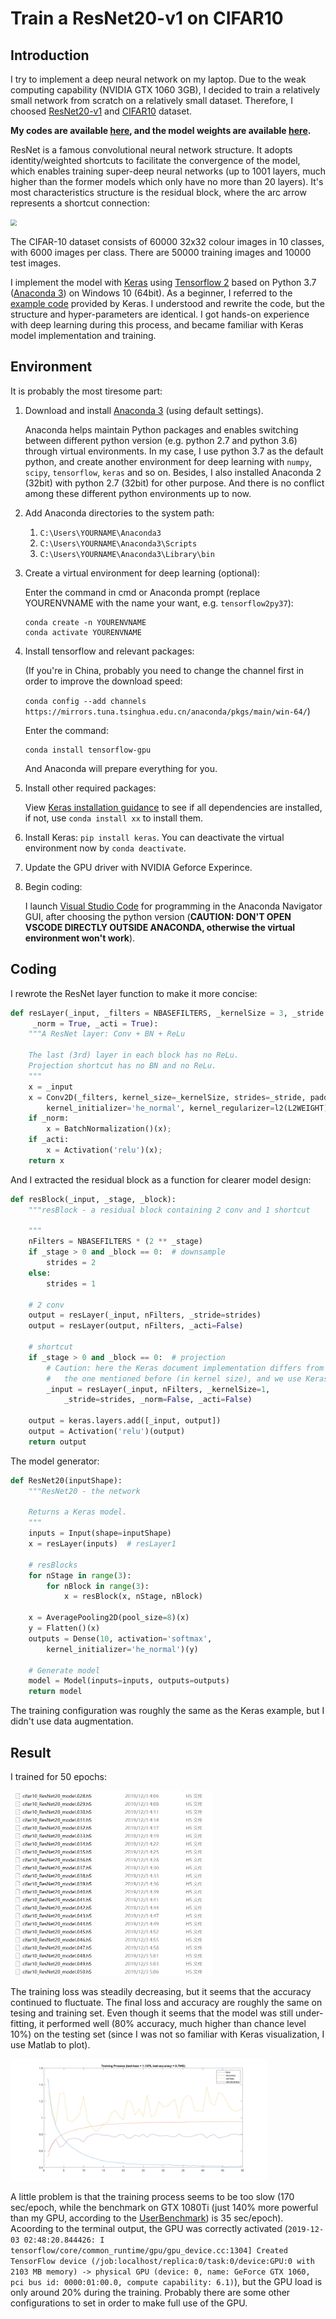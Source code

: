 # Train a ResNet20-v1 on CIFAR10



## Introduction

I try to implement a deep neural network on my laptop. Due to the weak computing capability (NVIDIA GTX 1060 3GB), I decided to train a relatively small network from scratch on a relatively small dataset. Therefore, I choosed [ResNet20-v1](https://towardsdatascience.com/resnets-for-cifar-10-e63e900524e0) and [CIFAR10](https://www.cs.toronto.edu/~kriz/cifar.html) dataset.

**My codes are available [here](trainRes20.py), and the model weights are available [here](saved_models/).**

ResNet is a famous convolutional neural network structure. It adopts identity/weighted shortcuts to facilitate the convergence of the model, which enables training super-deep neural networks (up to 1001 layers, much higher than the former models which only have no more than 20 layers). It's most characteristics structure is the residual block, where the arc arrow represents a shortcut connection:

<img src = "https://upload.wikimedia.org/wikipedia/commons/thumb/5/5f/ResNets.svg/440px-ResNets.svg.png" style = "zoom:60%" />

The CIFAR-10 dataset consists of 60000 32x32 colour images in 10 classes, with 6000 images per class. There are 50000 training images and 10000 test images. 

I implement the model with [Keras](https://keras.io/) using [Tensorflow 2](https://www.tensorflow.org/) based on Python 3.7 ([Anaconda 3](https://www.anaconda.com/)) on Windows 10 (64bit). As a beginner, I referred to the [example code](https://keras.io/examples/cifar10_resnet/) provided by Keras. I understood and rewrite the code, but the structure and hyper-parameters are identical. I got hands-on experience with deep learning during this process, and became familiar with Keras model implementation and training.



## Environment

It is probably the most tiresome part:

1. Download and install [Anaconda 3](https://www.anaconda.com/distribution/) (using default settings).

   Anaconda helps maintain Python packages and enables switching between different python version (e.g. python 2.7 and python 3.6) through virtual environments. In my case, I use python 3.7 as the default python, and create another environment for deep learning with `numpy`, `scipy`, `tensorflow`, `keras` and so on. Besides, I also installed Anaconda 2 (32bit) with python 2.7 (32bit) for other purpose. And there is no conflict among these different python environments up to now.

2. Add Anaconda directories to the system path:
   1. `C:\Users\YOURNAME\Anaconda3`
   2. `C:\Users\YOURNAME\Anaconda3\Scripts`
   3. `C:\Users\YOURNAME\Anaconda3\Library\bin`

3. Create a virtual environment for deep learning (optional):

   Enter the command in cmd or Anaconda prompt (replace YOURENVNAME with the name your want, e.g. `tensorflow2py37`):

   ```shell
   conda create -n YOURENVNAME
   conda activate YOURENVNAME
   ```
   
4. Install tensorflow and relevant packages:

   (If you're in China, probably you need to change the channel first in order to improve the download speed:

   `conda config --add channels https://mirrors.tuna.tsinghua.edu.cn/anaconda/pkgs/main/win-64/`)

   Enter the command:

   ```shell
   conda install tensorflow-gpu
   ```

   And Anaconda will prepare everything for you.

5. Install other required packages:

   View [Keras installation guidance](https://keras.io/#installation) to see if all dependencies are installed, if not, use `conda install xx` to install them.

6. Install Keras: `pip install keras`. You can deactivate the virtual environment now by `conda deactivate`.

7. Update the GPU driver with NVIDIA Geforce Experince.

8. Begin coding:

   I launch [Visual Studio Code](https://code.visualstudio.com/) for programming in the Anaconda Navigator GUI, after choosing the python version (**CAUTION: DON'T OPEN VSCODE DIRECTLY OUTSIDE ANACONDA, otherwise the virtual environment won't work**).



## Coding

I rewrote the ResNet layer function to make it more concise:

```python
def resLayer(_input, _filters = NBASEFILTERS, _kernelSize = 3, _stride = 1,
     _norm = True, _acti = True):
    """A ResNet layer: Conv + BN + ReLu

    The last (3rd) layer in each block has no ReLu.
    Projection shortcut has no BN and no ReLu.
    """
    x = _input
    x = Conv2D(_filters, kernel_size=_kernelSize, strides=_stride, padding='same',
        kernel_initializer='he_normal', kernel_regularizer=l2(L2WEIGHT))(x);
    if _norm:
        x = BatchNormalization()(x);
    if _acti:
        x = Activation('relu')(x);
    return x
```

And I extracted the residual block as a function for clearer model design:

```python
def resBlock(_input, _stage, _block):
    """resBlock - a residual block containing 2 conv and 1 shortcut

    """
    nFilters = NBASEFILTERS * (2 ** _stage)
    if _stage > 0 and _block == 0:  # downsample
        strides = 2
    else:
        strides = 1

    # 2 conv
    output = resLayer(_input, nFilters, _stride=strides)
    output = resLayer(output, nFilters, _acti=False)

    # shortcut
    if _stage > 0 and _block == 0:  # projection
        # Caution: here the Keras document implementation differs from 
        #   the one mentioned before (in kernel size), and we use Keras's.
        _input = resLayer(_input, nFilters, _kernelSize=1,
            _stride=strides, _norm=False, _acti=False)

    output = keras.layers.add([_input, output])
    output = Activation('relu')(output)
    return output
```

The model generator:

```python
def ResNet20(inputShape):
    """ResNet20 - the network

    Returns a Keras model.
    """
    inputs = Input(shape=inputShape)
    x = resLayer(inputs)  # resLayer1

    # resBlocks
    for nStage in range(3):
        for nBlock in range(3):
            x = resBlock(x, nStage, nBlock)

    x = AveragePooling2D(pool_size=8)(x)
    y = Flatten()(x)
    outputs = Dense(10, activation='softmax',
        kernel_initializer='he_normal')(y)

    # Generate model
    model = Model(inputs=inputs, outputs=outputs)
    return model
```

The training configuration was roughly the same as the Keras example, but I didn't use data augmentation.



## Result

I trained for 50 epochs:

<img src = "models_saved.png" style = "zoom:40%" />

The training loss was steadily decreasing, but it seems that the accuracy continued to fluctuate. The final loss and accuracy are roughly the same on tesing and training set. Even though it seems that the model was still under-fitting, it performed well (80% accuracy, much higher than chance level 10%) on the testing set (since I was not so familiar with Keras visualization, I use Matlab to plot).

<img src = "TrainingProcess.png" style = "zoom:40%" />

A little problem is that the training process seems to be too slow (170 sec/epoch, while the benchmark on GTX 1080Ti (just 140% more powerful than my GPU, according to the [UserBenchmark](https://gpu.userbenchmark.com/Compare/Nvidia-GTX-1080-Ti-vs-Nvidia-GTX-1060-3GB/3918vs3646)) is 35 sec/epoch). Acoording to the terminal output, the GPU was correctly activated (`2019-12-03 02:48:20.844426: I tensorflow/core/common_runtime/gpu/gpu_device.cc:1304] Created TensorFlow device (/job:localhost/replica:0/task:0/device:GPU:0 with 2103 MB memory) -> physical GPU (device: 0, name: GeForce GTX 1060, pci bus id: 0000:01:00.0, compute capability: 6.1)`), but the GPU load is only around 20% during the training. Probably there are some other configurations to set in order to make full use of the GPU.